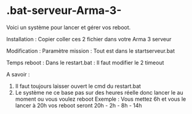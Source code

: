 # .bat-serveur-Arma-3-
Voici un système pour lancer et gérer vos reboot. 


Installation : 
Copier coller ces 2 fichier dans votre Arma 3 serveur


Modification :
  Paramètre mission : 
    Tout est dans le startserveur.bat
  
  Temps reboot : 
    Dans le restart.bat : Il faut modifier le 2 timeout
    
    
    
A savoir : 
  1) Il faut toujours laisser ouvert le cmd du restart.bat
  2) Le système ne ce base pas sur des heures réelle donc lancer le au moment ou vous voulez reboot
  Exemple : Vous mettez 6h et vous le lancer à 20h vos reboot seront 20h - 2h - 8h - 14h
